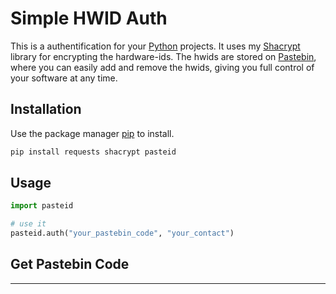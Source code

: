 # Simple HWID Auth

This is a authentification for your [Python](https://www.python.org/) projects. It uses my [Shacrypt](https://github.com/64biit/sha256-encryption) library for encrypting the hardware-ids. The hwids are stored on [Pastebin](https://pastebin.com), where you can easily add and remove the hwids, giving you full control of your software at any time.

## Installation

Use the package manager [pip](https://pip.pypa.io/en/stable/) to install.

```bash
pip install requests shacrypt pasteid
```

## Usage

```python
import pasteid

# use it
pasteid.auth("your_pastebin_code", "your_contact")
```

## Get Pastebin Code

---
